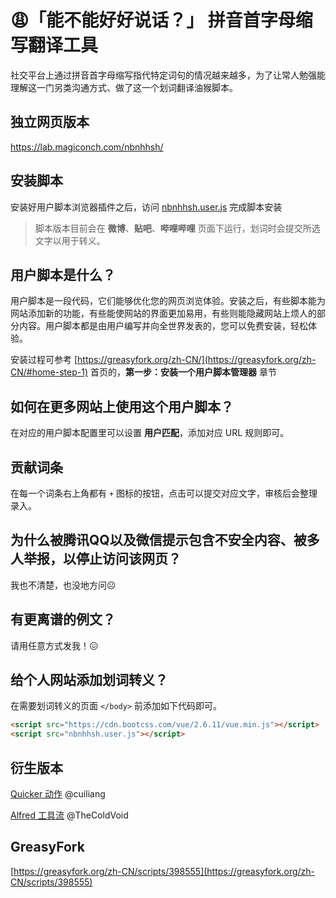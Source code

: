 # 😩「能不能好好说话？」 拼音首字母缩写翻译工具

社交平台上通过拼音首字母缩写指代特定词句的情况越来越多，为了让常人勉强能理解这一门另类沟通方式、做了这一个划词翻译油猴脚本。

## 独立网页版本
https://lab.magiconch.com/nbnhhsh/


## 安装脚本
安装好用户脚本浏览器插件之后，访问 [nbnhhsh.user.js](https://github.com/itorr/nbnhhsh/raw/master/nbnhhsh.user.js) 完成脚本安装

>脚本版本目前会在 **微博**、**贴吧**、**哔哩哔哩** 页面下运行，划词时会提交所选文字以用于转义。


## 用户脚本是什么？
用户脚本是一段代码，它们能够优化您的网页浏览体验。安装之后，有些脚本能为网站添加新的功能，有些能使网站的界面更加易用，有些则能隐藏网站上烦人的部分内容。用户脚本都是由用户编写并向全世界发表的，您可以免费安装，轻松体验。

安装过程可参考 [https://greasyfork.org/zh-CN/](https://greasyfork.org/zh-CN/#home-step-1) 首页的，**第一步：安装一个用户脚本管理器** 章节


## 如何在更多网站上使用这个用户脚本？
在对应的用户脚本配置里可以设置 **用户匹配**，添加对应 URL 规则即可。	

## 贡献词条
在每一个词条右上角都有 `+` 图标的按钮，点击可以提交对应文字，审核后会整理录入。

## 为什么被腾讯QQ以及微信提示包含不安全内容、被多人举报，以停止访问该网页？
我也不清楚，也没地方问☹

## 有更离谱的例文？
请用任意方式发我！😖

## 给个人网站添加划词转义？
在需要划词转义的页面 `</body>` 前添加如下代码即可。
```HTML
<script src="https://cdn.bootcss.com/vue/2.6.11/vue.min.js"></script>
<script src="nbnhhsh.user.js"></script>
```

## 衍生版本
[Quicker 动作](https://getquicker.net/Sharedaction?code=db166bab-e912-4e6b-17cf-08d7dec8856a) @cuiliang

[Alfred 工具流](https://github.com/TheColdVoid/nbnhhsh-alfred-workflow) @TheColdVoid

## GreasyFork
[https://greasyfork.org/zh-CN/scripts/398555](https://greasyfork.org/zh-CN/scripts/398555)



